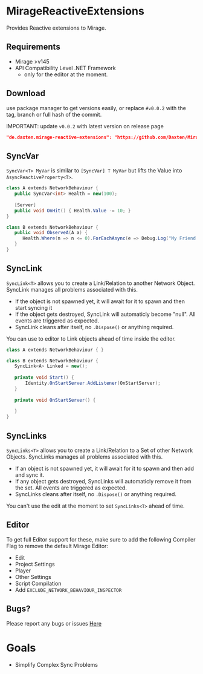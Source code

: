 # MirageReactiveExtensions

Provides Reactive extensions to Mirage. 

## Requirements
* Mirage >v145
* API Compatibility Level .NET Framework 
    * only for the editor at the moment.

## Download

use package manager to get versions easily, or replace `#v0.0.2` with the tag, branch or full hash of the commit.

IMPORTANT: update `v0.0.2` with latest version on release page
```json
"de.daxten.mirage-reactive-extensions": "https://github.com/Daxten/Mirage-Reactive-Extensions.git?path=/Assets/MirageReactiveExtensions#v0.0.1",
```

## SyncVar
`SyncVar<T> MyVar` is similar to `[SyncVar] T MyVar` but lifts the Value into `AsyncReactiveProperty<T>`.

```c#
class A extends NetworkBehaviour {
   public SyncVar<int> Health = new(100);
   
   [Server]
   public void OnHit() { Health.Value -= 10; }
}

class B extends NetworkBehaviour {
   public void ObserveA(A a) {
      Health.Where(n => n <= 0).ForEachAsync(e => Debug.Log("My Friend A just died!")), destroyCancellationToken);
   }
}
```

## SyncLink
`SyncLink<T>` allows you to create a Link/Relation to another Network Object. SyncLink manages all problems associated with this.

* If the object is not spawned yet, it will await for it to spawn and then start syncing it
* If the object gets destroyed, SyncLink will automaticly become "null". All events are triggered as expected.
* SyncLink cleans after itself, no `.Dispose()` or anything required. 

You can use to editor to Link objects ahead of time inside the editor.

```c#
class A extends NetworkBehaviour { }

class B extends NetworkBehaviour {
   SyncLink<A> Linked = new();
   
   private void Start() {
       Identity.OnStartServer.AddListener(OnStartServer);
   }
   
   private void OnStartServer() {
       
   }
}
```

## SyncLinks
`SyncLinks<T>` allows you to create a Link/Relation to a Set of other Network Objects. SyncLinks manages all problems associated with this.

* If an object is not spawned yet, it will await for it to spawn and then add and sync it.
* If any object gets destroyed, SyncLinks will automaticly remove it from the set. All events are triggered as expected.
* SyncLinks cleans after itself, no `.Dispose()` or anything required.

You can't use the edit at the moment to set `SyncLinks<T>` ahead of time.

## Editor
To get full Editor support for these, make sure to add the following Compiler Flag to remove the default Mirage Editor:
* Edit
* Project Settings
* Player
* Other Settings
* Script Compilation
* Add `EXCLUDE_NETWORK_BEHAVIOUR_INSPECTOR`

## Bugs?

Please report any bugs or issues [Here](https://github.com/Daxten/Mirage-Reactive-Extensions/issues)

# Goals

- Simplify Complex Sync Problems
